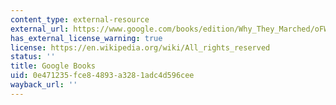 ```yaml
---
content_type: external-resource
external_url: https://www.google.com/books/edition/Why_They_Marched/oFWQDwAAQBAJ?hl=en&gbpv=1
has_external_license_warning: true
license: https://en.wikipedia.org/wiki/All_rights_reserved
status: ''
title: Google Books
uid: 0e471235-fce8-4893-a328-1adc4d596cee
wayback_url: ''
---
```

